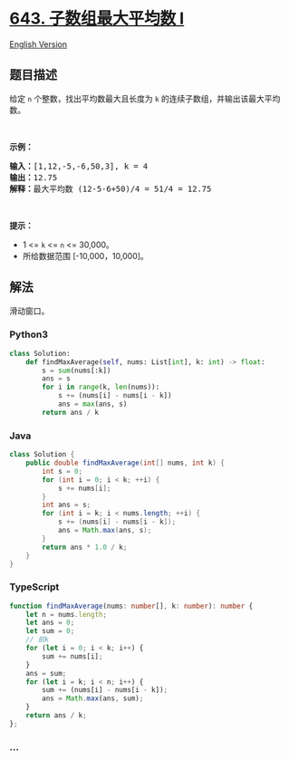 # [643. 子数组最大平均数 I](https://leetcode-cn.com/problems/maximum-average-subarray-i)

[English Version](/solution/0600-0699/0643.Maximum%20Average%20Subarray%20I/README_EN.md)

## 题目描述

<!-- 这里写题目描述 -->

<p>给定 <code>n</code> 个整数，找出平均数最大且长度为 <code>k</code> 的连续子数组，并输出该最大平均数。</p>

<p> </p>

<p><strong>示例：</strong></p>

<pre>
<strong>输入：</strong>[1,12,-5,-6,50,3], k = 4
<strong>输出：</strong>12.75
<strong>解释：</strong>最大平均数 (12-5-6+50)/4 = 51/4 = 12.75
</pre>

<p> </p>

<p><strong>提示：</strong></p>

<ul>
	<li>1 <= <code>k</code> <= <code>n</code> <= 30,000。</li>
	<li>所给数据范围 [-10,000，10,000]。</li>
</ul>


## 解法

<!-- 这里可写通用的实现逻辑 -->

滑动窗口。

<!-- tabs:start -->

### **Python3**

<!-- 这里可写当前语言的特殊实现逻辑 -->

```python
class Solution:
    def findMaxAverage(self, nums: List[int], k: int) -> float:
        s = sum(nums[:k])
        ans = s
        for i in range(k, len(nums)):
            s += (nums[i] - nums[i - k])
            ans = max(ans, s)
        return ans / k
```

### **Java**

<!-- 这里可写当前语言的特殊实现逻辑 -->

```java
class Solution {
    public double findMaxAverage(int[] nums, int k) {
        int s = 0;
        for (int i = 0; i < k; ++i) {
            s += nums[i];
        }
        int ans = s;
        for (int i = k; i < nums.length; ++i) {
            s += (nums[i] - nums[i - k]);
            ans = Math.max(ans, s);
        }
        return ans * 1.0 / k;
    }
}
```

### **TypeScript**

```ts
function findMaxAverage(nums: number[], k: number): number {
    let n = nums.length;
    let ans = 0;
    let sum = 0;
    // 前k
    for (let i = 0; i < k; i++) {
        sum += nums[i];
    }
    ans = sum;
    for (let i = k; i < n; i++) {
        sum += (nums[i] - nums[i - k]);
        ans = Math.max(ans, sum);
    }
    return ans / k;
};
```

### **...**

```

```

<!-- tabs:end -->

